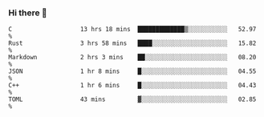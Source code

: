 ### Hi there 👋

<!--
**WShiBin/WShiBin** is a ✨ _special_ ✨ repository because its `README.md` (this file) appears on your GitHub profile.

Here are some ideas to get you started:

- 🔭 I’m currently working on ...
- 🌱 I’m currently learning ...
- 👯 I’m looking to collaborate on ...
- 🤔 I’m looking for help with ...
- 💬 Ask me about ...
- 📫 How to reach me: ...
- 😄 Pronouns: ...
- ⚡ Fun fact: ...
-->

<!--START_SECTION:waka-->

```text
C                   13 hrs 18 mins  █████████████▒░░░░░░░░░░░   52.97 %
Rust                3 hrs 58 mins   ████░░░░░░░░░░░░░░░░░░░░░   15.82 %
Markdown            2 hrs 3 mins    ██░░░░░░░░░░░░░░░░░░░░░░░   08.20 %
JSON                1 hr 8 mins     █░░░░░░░░░░░░░░░░░░░░░░░░   04.55 %
C++                 1 hr 6 mins     █░░░░░░░░░░░░░░░░░░░░░░░░   04.43 %
TOML                43 mins         ▓░░░░░░░░░░░░░░░░░░░░░░░░   02.85 %
```

<!--END_SECTION:waka-->
